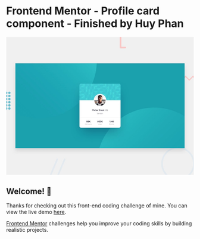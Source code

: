 # Frontend Mentor - Profile card component - Finished by Huy Phan

![Design preview for the Profile card component coding challenge](./design/desktop-preview.jpg)

## Welcome! 👋

Thanks for checking out this front-end coding challenge of mine. You can view the live demo [here](https://huyphan2210.github.io/profile-card-component/).

[Frontend Mentor](https://www.frontendmentor.io) challenges help you improve your coding skills by building realistic projects.

